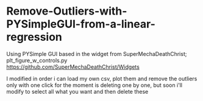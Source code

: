 # Remove-Outliers-with-PYSimpleGUI-from-a-linear-regression
Using PYSimple GUI based in the widget from SuperMechaDeathChrist; plt_figure_w_controls.py https://github.com/SuperMechaDeathChrist/Widgets

I modified in order i can load my own csv, plot them and remove the outliers only with one click
for the moment is deleting one by one, but soon i'll modify to select all what you want and then delete these
